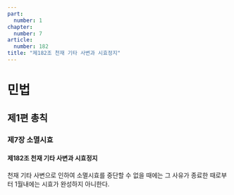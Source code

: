 ```yaml
---
part:
  number: 1
chapter:
  number: 7
article:
  number: 182
title: "제182조 천재 기타 사변과 시효정지"
---
```

# 민법

## 제1편 총칙

### 제7장 소멸시효

#### 제182조 천재 기타 사변과 시효정지

천재 기타 사변으로 인하여 소멸시효를 중단할 수 없을 때에는 그 사유가 종료한 때로부터 1월내에는 시효가 완성하지 아니한다.
